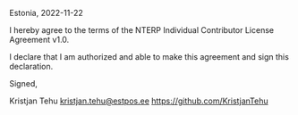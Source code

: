 Estonia, 2022-11-22

I hereby agree to the terms of the NTERP Individual Contributor License
Agreement v1.0.

I declare that I am authorized and able to make this agreement and sign this
declaration.

Signed,

Kristjan Tehu <kristjan.tehu@estpos.ee> https://github.com/KristjanTehu
